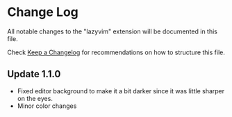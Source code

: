 # Change Log

All notable changes to the "lazyvim" extension will be documented in this file.

Check [Keep a Changelog](http://keepachangelog.com/) for recommendations on how to structure this file.

## Update 1.1.0

- Fixed editor background to make it a bit darker since it was little sharper on the eyes.
- Minor color changes
